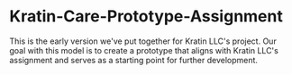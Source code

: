 # Kratin-Care-Prototype-Assignment
This is the early version we've put together for Kratin LLC's project. Our goal with this model is to create a prototype that aligns with Kratin LLC's assignment and serves as a starting point for further development.

